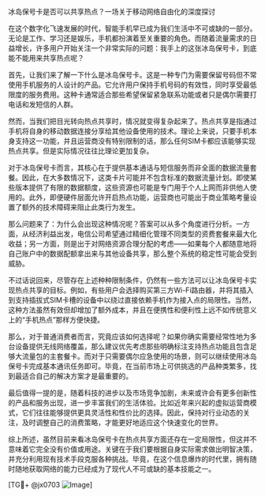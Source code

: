 冰岛保号卡是否可以共享热点？一场关于移动网络自由化的深度探讨

在这个数字化飞速发展的时代，智能手机早已成为我们生活中不可或缺的一部分。无论是工作、学习还是娱乐，手机都扮演着至关重要的角色。而随着流量需求的日益增长，许多用户开始关注一个非常实际的问题：我手上的这张冰岛保号卡，到底能不能用来共享热点呢？

首先，让我们来了解一下什么是冰岛保号卡。这是一种专门为需要保留号码但不常使用手机服务的人设计的产品。它允许用户保持手机号码的有效性，同时享受最低限度的服务费用。这种卡通常适合那些希望保留紧急联系功能或者只是偶尔需要打电话和发短信的人群。

然而，当我们把目光转向热点共享时，情况就变得复杂起来了。热点共享是指通过手机将自身的移动数据连接分享给其他设备使用的技术。理论上来说，只要手机本身支持这一功能，并且运营商没有特别限制的话，那么任何SIM卡都应该能够实现热点共享。但是实际情况往往比理论更加复杂。

对于冰岛保号卡而言，其核心在于提供基本通话与短信服务而非全面的数据流量套餐。因此，在大多数情况下，这类卡片可能并不包含标准的数据流量计划。即使某些版本提供了有限的数据额度，这些资源也可能是专门用于个人上网而非供他人使用的。此外，即便硬件层面允许开启热点功能，运营商也可能出于商业策略考量设置了额外的技术障碍来阻止此类行为发生。

那么问题来了：为什么会出现这种情况呢？答案可以从多个角度进行分析。一方面，从经济利益出发，电信公司希望通过精细化管理不同类型的资费套餐来最大化收益；另一方面，则是出于对网络资源合理分配的考虑——如果每个人都随意地将自己账户中的数据配额拿出来与其他设备共享，那么整个系统的稳定性可能会受到威胁。

不过话说回来，尽管存在上述种种限制条件，仍然有一些方法可以让冰岛保号卡实现热点共享的目标。例如，有些用户会选择购买第三方Wi-Fi路由器，并将其插入到支持插拔式SIM卡槽的设备中以绕过直接依赖手机作为接入点的局限性。当然，这种方法虽然有效但却增加了额外成本，并且在便携性和便利性上远不如传统意义上的“手机热点”那样方便快捷。

那么，对于普通消费者而言，究竟应该如何选择呢？如果你确实需要经常性地为多台设备提供无线网络覆盖，那么建议优先考虑那些明确标注支持热点功能且包含足够大流量包的主套餐卡。而对于只需要偶尔应急使用的场景，则可以继续使用冰岛保号卡完成基本通讯任务即可。毕竟，在当前市场上可供挑选的产品种类繁多，找到最适合自己的解决方案才是最重要的。

最后值得一提的是，随着科技的进步以及市场竞争加剧，未来或许会有更多创新性的产品和服务出现，进一步丰富我们的生活体验。比如近年来兴起的虚拟运营商模式，它们往往能够提供更具灵活性和性价比的选择。因此，保持对行业动态的关注，及时调整自己的消费策略，才能更好地适应这个快速变化的世界。

综上所述，虽然目前来看冰岛保号卡在热点共享方面还存在一定局限性，但这并不意味着它完全没有价值或用途。关键在于我们要根据自身实际需求做出明智决策，并充分利用现有技术手段克服各种挑战。毕竟，在这个信息爆炸的时代里，拥有随时随地获取网络的能力已经成为了现代人不可或缺的基本技能之一。

[TG💪+ @jx0703 ![Image](https://github.com/user-attachments/assets/dbca1d08-cadb-493c-b0ec-ad6f7a83f270)]